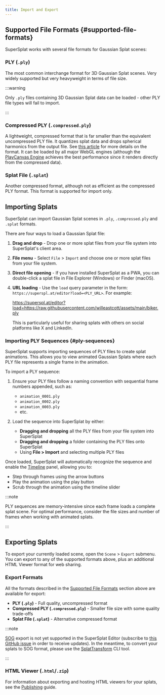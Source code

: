 ```yaml
---
title: Import and Export
---
```


## Supported File Formats {#supported-file-formats}

SuperSplat works with several file formats for Gaussian Splat scenes:

### PLY (`.ply`)

The most common interchange format for 3D Gaussian Splat scenes. Very widely supported but very heavyweight in terms of file size.

:::warning

Only `.ply` files containing 3D Gaussian Splat data can be loaded - other PLY file types will fail to import.

:::

### Compressed PLY (`.compressed.ply`)

A lightweight, compressed format that is far smaller than the equivalent uncompressed PLY file. It quantizes splat data and drops spherical harmonics from the output file. See [this article](https://blog.playcanvas.com/compressing-gaussian-splats/) for more details on the format. It can be loaded by all major WebGL engines (although the [PlayCanvas Engine](/user-manual/engine) achieves the best performance since it renders directly from the compressed data).

### Splat File (`.splat`)

Another compressed format, although not as efficient as the compressed PLY format. This format is supported for import only.

## Importing Splats

SuperSplat can import Gaussian Splat scenes in `.ply`, `.compressed.ply` and `.splat` formats.

There are four ways to load a Gaussian Splat file:

1. **Drag and drop** - Drop one or more splat files from your file system into SuperSplat's client area.
2. **File menu** - Select `File` > `Import` and choose one or more splat files from your file system.
3. **Direct file opening** - If you have installed SuperSplat as a PWA, you can double-click a splat file in File Explorer (Windows) or Finder (macOS).
4. **URL loading** - Use the `load` query parameter in the form: `https://superspl.at/editor?load=<PLY_URL>`. For example:

    https://superspl.at/editor?load=https://raw.githubusercontent.com/willeastcott/assets/main/biker.ply

    This is particularly useful for sharing splats with others on social platforms like X and LinkedIn.

### Importing PLY Sequences {#ply-sequences}

SuperSplat supports importing sequences of PLY files to create splat animations. This allows you to view animated Gaussian Splats where each PLY file represents a single frame in the animation.

To import a PLY sequence:

1. Ensure your PLY files follow a naming convention with sequential frame numbers appended, such as:
   - `animation_0001.ply`
   - `animation_0002.ply`
   - `animation_0003.ply`
   - etc.

2. Load the sequence into SuperSplat by either:
   - **Dragging and dropping** all the PLY files from your file system into SuperSplat
   - **Dragging and dropping** a folder containing the PLY files onto SuperSplat
   - Using **File > Import** and selecting multiple PLY files

Once loaded, SuperSplat will automatically recognize the sequence and enable the [Timeline](timeline.md) panel, allowing you to:

- Step through frames using the arrow buttons
- Play the animation using the play button
- Scrub through the animation using the timeline slider

:::note

PLY sequences are memory-intensive since each frame loads a complete splat scene. For optimal performance, consider the file sizes and number of frames when working with animated splats.

:::

## Exporting Splats

To export your currently loaded scene, open the `Scene` > `Export` submenu. You can export to any of the supported formats above, plus an additional HTML Viewer format for web sharing.

### Export Formats

All the formats described in the [Supported File Formats](#supported-file-formats) section above are available for export:

- **PLY (`.ply`)** - Full quality, uncompressed format
- **Compressed PLY (`.compressed.ply`)** - Smaller file size with some quality trade-offs
- **Splat File (`.splat`)** - Alternative compressed format

:::note

[SOG](../../formats/sog.md) export is not yet supported in the SuperSplat Editor (subscribe to [this GitHub issue](https://github.com/playcanvas/supersplat/issues/543) in order to receive updates). In the meantime, to convert your splats to SOG format, please use the [SplatTransform](../splat-transform.md) CLI tool.

:::

### HTML Viewer (`.html`/`.zip`)

For information about exporting and hosting HTML viewers for your splats, see the [Publishing](publishing.md#self-hosting-the-supersplat-viewer) guide.
